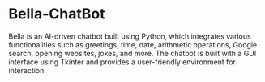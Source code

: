 # Bella-ChatBot
Bella is an AI-driven chatbot built using Python, which integrates various functionalities such as greetings, time, date, arithmetic operations, Google search, opening websites, jokes, and more. The chatbot is built with a GUI interface using Tkinter and provides a user-friendly environment for interaction.

